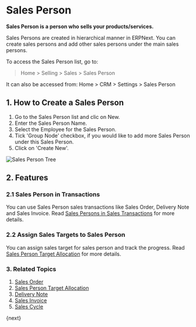 <!-- add-breadcrumbs -->
# Sales Person

**Sales Person is a person who sells your products/services.**

Sales Persons are created in hierarchical manner in ERPNext. You can create sales persons and add other sales persons under the main sales persons.

To access the Sales Person list, go to:
> Home > Selling > Sales > Sales Person

It can also be accessed from:
Home > CRM > Settings > Sales Person

## 1. How to Create a Sales Person
1. Go to the Sales Person list and clic on New.
2. Enter the Sales Person Name.
3. Select the Employee for the Sales Person.
4. Tick 'Group Node' checkbox, if you would like to add more Sales Person under this Sales Person.
5. Click on 'Create New'.

<img class="screenshot" alt="Sales Person Tree" src="{{docs_base_url}}/v13/assets/img/crm/sales-person-tree.gif">

## 2. Features
### 2.1 Sales Person in Transactions

You can use Sales Person sales transactions like Sales Order, Delivery Note and Sales Invoice.
Read [Sales Persons in Sales Transactions](/docs/v13/user/manual/en/selling/articles/sales-persons-in-the-sales-transactions) for more details.

### 2.2 Assign Sales Targets to Sales Person

You can assign sales target for sales person and track the progress. Read [Sales Person Target Allocation](/docs/v13/user/manual/en/selling/sales-person-target-allocation) for more details.

### 3. Related Topics
1. [Sales Order](/docs/v13/user/manual/en/selling/sales-order)
1. [Sales Person Target Allocation](/docs/v13/user/manual/en/selling/sales-person-target-allocation)
1. [Delivery Note](/docs/v13/user/manual/en/stock/delivery-note)
1. [Sales Invoice](/docs/v13/user/manual/en/accounts/sales-invoice)
1. [Sales Cycle](/docs/v13/user/videos/learn/sales-cycle.html)

{next}

